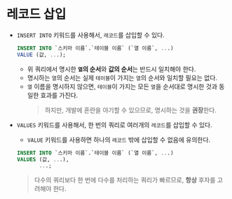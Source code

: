 # 레코드 삽입

- `INSERT INTO` 키워드를 사용해서, `레코드`를 삽입할 수 있다.

  ```sql
  INSERT INTO `스키마 이름`.`테이블 이름` (`열 이름`, ...)
  VALUE (값, ...);
  ```

  - 위 쿼리에서 명시한 **`열`의 순서**와 **값의 순서**는 반드시 일치해야 한다.
  - 명시하는 `열`의 순서는 실제 `테이블`이 가지는 `열`의 순서와 일치할 필요는 없다.
  - `열` 이름을 명시하지 않으면, `테이블`이 가지는 모든 `열`을 순서대로 명시한 것과 동일한 효과를 가진다.
    > 하지만, 개발에 혼란을 야기할 수 있으므로, 명시하는 것을 **권장**한다.
- `VALUES` 키워드를 사용해서, 한 번의 쿼리로 여러개의 `레코드`를 삽입할 수 있다.
  - `VALUE` 키워드를 사용하면 하나의 `레코드` 밖에 삽입할 수 없음에 유의한다.

  ```sql
  INSERT INTO `스키마 이름`.`테이블 이름` (`열 이름`, ...)
  VALUES (값, ...),
         ...;
  ```

  > 다수의 쿼리보다 한 번에 다수를 처리하는 쿼리가 빠르므로, **항상** 후자를 고려해야 한다.
